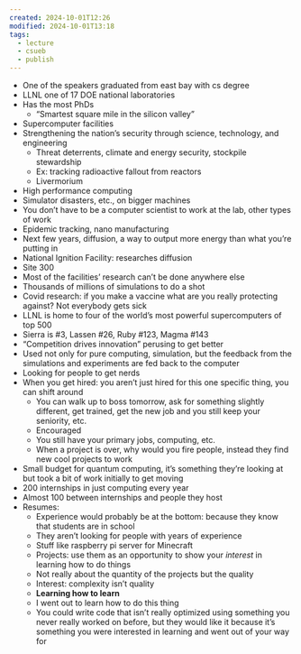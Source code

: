 ```yaml
---
created: 2024-10-01T12:26
modified: 2024-10-01T13:18
tags:
  - lecture
  - csueb
  - publish
---
```

- One of the speakers graduated from east bay with cs degree
- LLNL one of 17 DOE national laboratories
- Has the most PhDs
	- “Smartest square mile in the silicon valley”
- Supercomputer facilities
- Strengthening the nation’s security through science, technology, and engineering
	- Threat deterrents, climate and energy security, stockpile stewardship
	- Ex: tracking radioactive fallout from reactors
	- Livermorium
- High performance computing 
- Simulator disasters, etc., on bigger machines
- You don’t have to be a computer scientist to work at the lab, other types of work
- Epidemic tracking, nano manufacturing
- Next few years, diffusion, a way to output more energy than what you’re putting in
- National Ignition Facility: researches diffusion
- Site 300
- Most of the facilities’ research can’t be done anywhere else
- Thousands of millions of simulations to do a shot
- Covid research: if you make a vaccine what are you really protecting against? Not everybody gets sick
- LLNL is home to four of the world’s most powerful supercomputers of top 500
- Sierra is #3, Lassen #26, Ruby #123, Magma #143
- “Competition drives innovation” perusing to get better
- Used not only for pure computing, simulation, but the feedback from the simulations and experiments are fed back to the computer
- Looking for people to get nerds
- When you get hired: you aren’t just hired for this one specific thing, you can shift around
	- You can walk up to boss tomorrow, ask for something slightly different, get trained, get the new job and you still keep your seniority, etc.
	- Encouraged
	- You still have your primary jobs, computing, etc.
	- When a project is over, why would you fire people, instead they find new cool projects to work
- Small budget for quantum computing, it’s something they’re looking at but took a bit of work initially to get moving
- 200 internships in just computing every year
- Almost 100 between internships and people they host
- Resumes:
	- Experience would probably be at the bottom: because they know that students are in school
	- They aren’t looking for people with years of experience
	- Stuff like raspberry pi server for Minecraft
	- Projects: use them as an opportunity to show your *interest* in learning how to do things
	- Not really about the quantity of the projects but the quality
	- Interest: complexity isn’t quality
	- **Learning how to learn**
	- I went out to learn how to do this thing
	- You could write code that isn’t really optimized using something you never really worked on before, but they would like it because it’s something you were interested in learning and went out of your way for
